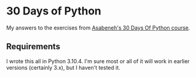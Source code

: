 # 30 Days of Python

My answers to the exercises from [Asabeneh's 30 Days Of Python course](https://github.com/Asabeneh/30-Days-Of-Python/blob/master/readme.md).

## Requirements

I wrote this all in Python 3.10.4. I'm sure most or all of it will work in earlier versions (certainly 3.x), but I haven't tested it.
